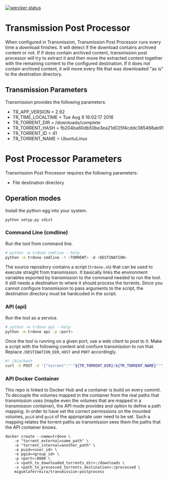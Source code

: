 [![wercker status](https://app.wercker.com/status/4f7193bea2bccc9333c83ae0727c2392/m/ "wercker status")](https://app.wercker.com/project/byKey/4f7193bea2bccc9333c83ae0727c2392)

# Transmission Post Processor

When configured in Transmission, Transmission Post Processor runs every time a download finishes.
It will detect if the download contains archived content or not.
If if does contain archived content, transmission post processor will try to extract it and then move the extracted content together with the remaining content to the configured destination.
If it does not contain archived content, it will move every file that was downloaded "as is" to the destination directory. 

## Transmission Parameters

Transmission provides the following parameters:
* TR_APP_VERSION = 2.92
* TR_TIME_LOCALTIME = Tue Aug  9 16:02:17 2016
* TR_TORRENT_DIR = /downloads/complete
* TR_TORRENT_HASH = fb204ba60db50be3ea21d025f4cddc385468ab91
* TR_TORRENT_ID = 41
* TR_TORRENT_NAME = UbuntuLinux

# Post Processor Parameters

Transmission Post Processor requires the following parameters:
* File destination directory


## Operation modes

Install the python egg into your system.
```bash
python setyp.py sdist
```

### Command Line (cmdline)

Run the tool from command line.
```bash
# python -m trdone cmdline --help
python -m trdone cmdline -t <TORRENT> -d <DESTINATION>
```

The source repository contains a script (`trdone.sh`) that can be used to execute straight from transmission.
It basically links the environment variables exported by transmission to the command needed to run the tool.
It still needs a destination to where it should process the torrents.
Since you cannot configure transmission to pass arguments to the script, the destination directory must be hardcoded in the script.

### API (api)

Run the tool as a service.
```bash
# python -m trdone api --help
python -m trdone api -p <port>
```

Once the tool is running on a given port, use a web client to post to it.
Make a script with the following content and confiure transmission to run that.
Replace `/DESTINATION_DIR`, `HOST` and `PORT` accordingly.
```bash
#! /bin/bash
curl -X POST -d '{"torrent":"'"${TR_TORRENT_DIR}/${TR_TORRENT_NAME}"'","destination":"/DESTINATION_DIR"}' http://HOST:PORT
```

### API Docker Container

This repo is linked to Docker Hub and a container is build on every commit.
To decouple the volumes mapped in the container from the real paths that transmission uses (maybe even the volumes that are mapped in a transmission container), the API mode
provides and option to define a path mapping.
In order to have set the correct permissions on the mounted volumes, `puid` and `guid` of the appropriate user need to be set.
Such a mapping relates the torrent paths as transmission sees them the paths that the API container knows.
```
docker create --name=trdone \
    -e "torrent_external=some_path" \
    -e "torrent_internal=another_path" \
    -e puid=<user_id> \
    -e pgid=<group_id> \
    -p <port>:8080 \
    -v <path_to_downloaded_torrents_dir>:/downloads \
    -v <path_to_processed_torrents_destination>:/processed \
    miguelaferreira/transmission-postprocess 
```
